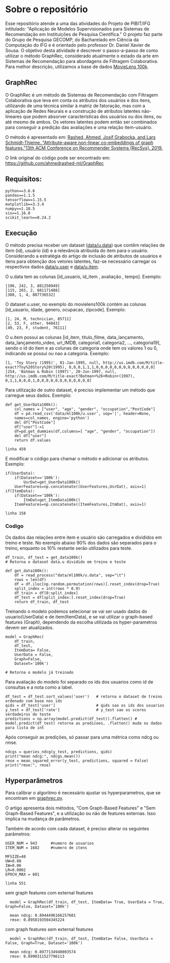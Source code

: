 # Sobre o repositório
Esse repositório atende a uma das atividades do Projeto de PIBIT/IFG intitulado: "Aplicação de Modelos Supervisionados para Sistemas de Recomendação em Instituições de Pesquisa Científica." O projeto faz parte do Grupo de Pesquisa GECOMP, do Bacharelado em Ciência da Computação do IFG e é orientado pelo professor Dr. Daniel Xavier de Sousa.
O objetivo desta atividade é descrever o passo-a-passo de como utilizar o método GraphRec, considerado atualmente o estado da arte em Sistemas de Recomendação para abordagens de Filtragem Colaborativa. Para melhor descrição, utilizamos a base de dados [MovieLens 100k](https://github.com/znehAC/GraphRec-example/tree/master/data/ml100k).

## GraphRec
O GraphRec é um método de Sistemas de Recomendação com Filtragem Colaborativa que leva em conta os atributos dos usuários e dos itens, utilizando de uma técnica similar à matriz de fatoração, mas com a aplicação de Redes Neurais e a construção de atributos latentes não-lineares que podem absorver características dos usuários ou dos itens, ou até mesmo de ambos. Os vetores latentes podem então ser combinados para conseguir a predição das avaliações e uma relação item-usuário.

O método é apresentado em: [Rashed, Ahmed, Josif Grabocka, and Lars Schmidt-Thieme. "Attribute-aware non-linear co-embeddings of graph features."13th ACM Conference on Recommender Systems (RecSys). 2019.](https://www.ismll.uni-hildesheim.de/pub/pdfs/Ahmed_RecSys19.pdf)

O link original do código pode ser encontrado em: https://github.com/ahmedrashed-ml/GraphRec

## Requisitos: 
    python==3.6.6
	pandas==1.1.5
	tensorflow==1.15.5
	matplotlib==3.3.4
	numpy==1.18.5
	six==1.16.0
	scikit_learn==0.24.2

## Execução

O método precisa receber um dataset ([data/u.data](https://github.com/znehAC/GraphRec-example/tree/master/data/ml100k)) que contêm relações de item (id), usuário (id) e a relevância atribuída do item para o usuário. Considerando a estratégia do artigo de inclusão de atributos de usuários e itens para obtenção dos vetores latentes, faz-se necessário carregar os respectivos dados [data/u.user](https://github.com/znehAC/GraphRec-example/tree/master/data/ml100k) e [data/u.item](https://github.com/znehAC/GraphRec-example/tree/master/data/ml100k).

O u.data tem as colunas [id_usuario, id_item , avaliação , tempo]. Exemplo:

	[196, 242, 3, 881250949]
	[115, 265, 2, 881171488]
	[308, 1, 4, 887736532]


O dataset u.user, no exemplo do movielens100k contém as colunas [id_usuario, idade, genero, ocupacao, zipcode]. Exemplo:

	[1, 24, M, technician, 85711]
	[2, 53, F, other, 94043]
	[49, 23, F, student, 76111]

O u.item possui as colunas [id_item, titulo_filme, data_lançamento, data_lançamento_video, url_IMDB, categoria1, categoria2, ..., categoria19], sendo o id do item e as colunas de categoria onde tem os valores 1 ou 0, indicando se possui ou nao a categoria. Exemplo:

	[1, 'Toy Story (1995)', 01-Jan-1995, null, http://us.imdb.com/M/title-exact?Toy%20Story%20(1995), 0,0,0,1,1,1,0,0,0,0,0,0,0,0,0,0,0,0,0]
	[254, 'Batman & Robin (1997)', 20-Jun-1997, null, http://us.imdb.com/M/title-exact?Batman+%26+Robin+(1997), 0,1,1,0,0,0,1,0,0,0,0,0,0,0,0,0,0,0,0]


Para utilização de outro dataset, é preciso implementar um método que carregue seus dados. Exemplo:

	def get_UserData100k():
		col_names = ["user", "age", "gender", "occupation","PostCode"]
		df = pd.read_csv('data/ml100k/u.user', sep='|', header=None,
		names=col_names, engine='python')
		del df["PostCode"]
		df["user"]-=1
		df=pd.get_dummies(df,columns=[ "age", "gender", "occupation"])
		del df["user"]
		return df.values
	
	linha 459

E modificar o código para chamar o método e adicionar os atributos. Exemplo:

	if(UserData):
	    if(Dataset=='100k'):
	      	UsrDat=get_UserData100k()
	    UserFeatures=np.concatenate((UserFeatures,UsrDat), axis=1) 
	if(ItemData):
	    if(Dataset=='100k'):
			ItmDat=get_ItemData100k()
	    ItemFeatures=np.concatenate((ItemFeatures,ItmDat), axis=1) 

	linha 158



### Codigo
Os dados das relações entre item e usuário são carregados e divididos em treino e teste. No exemplo abaixo 90% dos dados são separados para o treino, enquanto os 10% restante serão utilizados para teste.

	df_train, df_test = get_data100k() 
	# Retorna o dataset data.u dividido em treino e teste

	def get_data100k():
		df = read_process("data/ml100k/u.data", sep="\t")
		rows = len(df)
		df = df.iloc[np.random.permutation(rows)].reset_index(drop=True)
		split_index = int(rows * 0.9)
		df_train = df[0:split_index]
		df_test = df[split_index:].reset_index(drop=True)
		return df_train, df_test

Treinando o modelo podemos selecionar se vai ser usado dados do usuario(UserData) e de item(ItemData), e se vai utilizar o graph-based features (Graph), dependendo da escolha utilizada os hyper-parametros devem ser atualizados.

	model = GraphRec(
		df_train, 
		df_test, 
		ItemData= False, 
		UserData = False, 
		Graph=False, 
		Dataset='100k') 
	
	# Retorna o modelo já treinado

Para avaliação do modelo foi separado os ids dos usuarios como id de consultas e a nota como a label.

	df_test = df_test.sort_values('user') 	# retorna o dataset de treino ordenado com base nos ids
	qids = df_test['user'] 					# qids sao os ids dos usuarios
	y_test = df_test['rate'] 				# y_test sao os scores verdadeiros do teste
	predictions = np.array(model.predict(df_test)).flatten() # model.predict(df_test) retorna as predicoes, .flatten() muda os dados para lista de int

Após conseguir as predições, só passar para uma métrica como ndcg ou rmse.

	ndcgs = queries_ndcg(y_test, predictions, qids) 
	print("mean ndcg:", ndcgs.mean())
	rmse = mean_squared_error(y_test, predictions, squared = False)
	print("rmse:", rmse)

## Hyperparâmetros
Para calibrar o algoritmo é necessário ajustar os hyperparametros, que se encontram em [graphrec.py](https://github.com/znehAC/GraphRec-example/tree/master/utils/graphrec.py).

O artigo apresenta dois métodos, "Com Graph-Based Features" e  "Sem Graph-Based Features", e a utilização ou não de features externas. Isso implica na mudança de parâmetros.

Também de acordo com cada dataset, é preciso alterar os seguintes parâmetros:

	USER_NUM = 943		#numero de usuarios
	ITEM_NUM = 1682 	#numero de itens

	MFSIZE=40	
	UW=0.08
	IW=0.06
	LR=0.0002
	EPOCH_MAX = 601	
	
	linha 551

sem graph features com external features 

      model = GraphRec(df_train, df_test, ItemData= True, UserData = True, Graph=False, Dataset='100k')

      mean ndcg: 0.8944496166257601
      rmse: 0.8958193504345224

com graph features sem external features 

      model = GraphRec(df_train, df_test, ItemData= False, UserData = False, Graph=True, Dataset='100k')

      mean ndcg: 0.8977134940003574
      rmse: 0.8990311527796113

